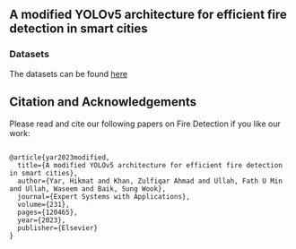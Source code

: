 ## A modified YOLOv5 architecture for efficient fire detection in smart cities
###  Datasets
The datasets can be found [here](https://drive.google.com/file/d/11Y2_VdI6WDYs3KD0v5i8o4EcotuvZaWL/view?usp=sharing)

## Citation and Acknowledgements
Please read and cite our following papers on Fire Detection if you like our work:
<pre>
<code>
@article{yar2023modified,
  title={A modified YOLOv5 architecture for efficient fire detection in smart cities},
  author={Yar, Hikmat and Khan, Zulfiqar Ahmad and Ullah, Fath U Min and Ullah, Waseem and Baik, Sung Wook},
  journal={Expert Systems with Applications},
  volume={231},
  pages={120465},
  year={2023},
  publisher={Elsevier}
}</code>
</pre>
